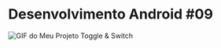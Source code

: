 # Desenvolvimento Android #09
<img src="https://i.imgur.com/R8tKJ7l.gif" alt="GIF do Meu Projeto Toggle & Switch">
